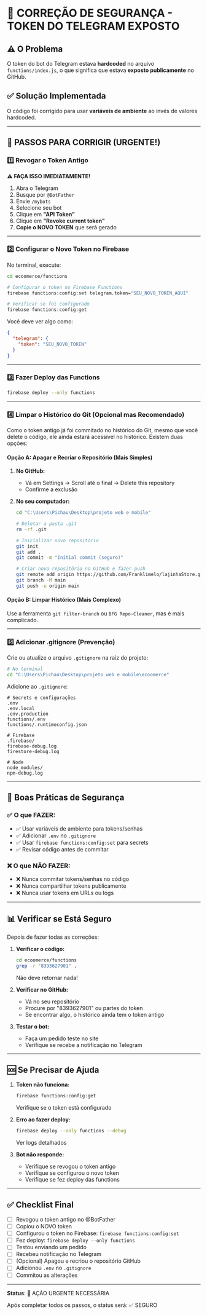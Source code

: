 # 🚨 CORREÇÃO DE SEGURANÇA - TOKEN DO TELEGRAM EXPOSTO

## ⚠️ O Problema

O token do bot do Telegram estava **hardcoded** no arquivo `functions/index.js`, o que significa que estava **exposto publicamente** no GitHub.

## ✅ Solução Implementada

O código foi corrigido para usar **variáveis de ambiente** ao invés de valores hardcoded.

---

## 🔧 PASSOS PARA CORRIGIR (URGENTE!)

### 1️⃣ Revogar o Token Antigo

**⚠️ FAÇA ISSO IMEDIATAMENTE!**

1. Abra o Telegram
2. Busque por `@BotFather`
3. Envie `/mybots`
4. Selecione seu bot
5. Clique em **"API Token"**
6. Clique em **"Revoke current token"**
7. **Copie o NOVO TOKEN** que será gerado

---

### 2️⃣ Configurar o Novo Token no Firebase

No terminal, execute:

```bash
cd ecoomerce/functions

# Configurar o token no Firebase Functions
firebase functions:config:set telegram.token="SEU_NOVO_TOKEN_AQUI"

# Verificar se foi configurado
firebase functions:config:get
```

Você deve ver algo como:
```json
{
  "telegram": {
    "token": "SEU_NOVO_TOKEN"
  }
}
```

---

### 3️⃣ Fazer Deploy das Functions

```bash
firebase deploy --only functions
```

---

### 4️⃣ Limpar o Histórico do Git (Opcional mas Recomendado)

Como o token antigo já foi commitado no histórico do Git, mesmo que você delete o código, ele ainda estará acessível no histórico. Existem duas opções:

#### Opção A: Apagar e Recriar o Repositório (Mais Simples)

1. **No GitHub:**
   - Vá em Settings → Scroll até o final → Delete this repository
   - Confirme a exclusão

2. **No seu computador:**
   ```bash
   cd "C:\Users\Pichau\Desktop\projeto web e mobile"
   
   # Deletar a pasta .git
   rm -rf .git
   
   # Inicializar novo repositório
   git init
   git add .
   git commit -m "Initial commit (seguro)"
   
   # Criar novo repositório no GitHub e fazer push
   git remote add origin https://github.com/Franklimelo/lajinhaStore.git
   git branch -M main
   git push -u origin main
   ```

#### Opção B: Limpar Histórico (Mais Complexo)

Use a ferramenta `git filter-branch` ou `BFG Repo-Cleaner`, mas é mais complicado.

---

### 5️⃣ Adicionar .gitignore (Prevenção)

Crie ou atualize o arquivo `.gitignore` na raiz do projeto:

```bash
# No terminal
cd "C:\Users\Pichau\Desktop\projeto web e mobile\ecoomerce"
```

Adicione ao `.gitignore`:
```
# Secrets e configurações
.env
.env.local
.env.production
functions/.env
functions/.runtimeconfig.json

# Firebase
.firebase/
firebase-debug.log
firestore-debug.log

# Node
node_modules/
npm-debug.log
```

---

## 🔐 Boas Práticas de Segurança

### ✅ O que FAZER:
- ✅ Usar variáveis de ambiente para tokens/senhas
- ✅ Adicionar `.env` no `.gitignore`
- ✅ Usar `firebase functions:config:set` para secrets
- ✅ Revisar código antes de commitar

### ❌ O que NÃO FAZER:
- ❌ Nunca commitar tokens/senhas no código
- ❌ Nunca compartilhar tokens publicamente
- ❌ Nunca usar tokens em URLs ou logs

---

## 📊 Verificar se Está Seguro

Depois de fazer todas as correções:

1. **Verificar o código:**
   ```bash
   cd ecoomerce/functions
   grep -r "8393627901" .
   ```
   Não deve retornar nada!

2. **Verificar no GitHub:**
   - Vá no seu repositório
   - Procure por "8393627901" ou partes do token
   - Se encontrar algo, o histórico ainda tem o token antigo

3. **Testar o bot:**
   - Faça um pedido teste no site
   - Verifique se recebe a notificação no Telegram

---

## 🆘 Se Precisar de Ajuda

1. **Token não funciona:**
   ```bash
   firebase functions:config:get
   ```
   Verifique se o token está configurado

2. **Erro ao fazer deploy:**
   ```bash
   firebase deploy --only functions --debug
   ```
   Ver logs detalhados

3. **Bot não responde:**
   - Verifique se revogou o token antigo
   - Verifique se configurou o novo token
   - Verifique se fez deploy das functions

---

## ✅ Checklist Final

- [ ] Revogou o token antigo no @BotFather
- [ ] Copiou o NOVO token
- [ ] Configurou o token no Firebase: `firebase functions:config:set`
- [ ] Fez deploy: `firebase deploy --only functions`
- [ ] Testou enviando um pedido
- [ ] Recebeu notificação no Telegram
- [ ] (Opcional) Apagou e recriou o repositório GitHub
- [ ] Adicionou `.env` no `.gitignore`
- [ ] Commitou as alterações

---

**Status**: 🔴 AÇÃO URGENTE NECESSÁRIA

Após completar todos os passos, o status será: ✅ SEGURO


